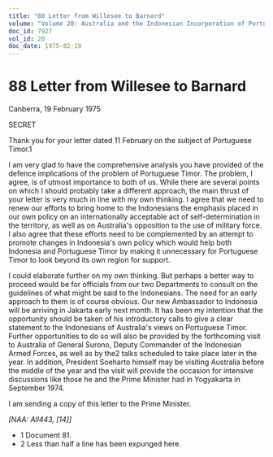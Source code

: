 ```yaml
---
title: "88 Letter from Willesee to Barnard"
volume: "Volume 20: Australia and the Indonesian Incorporation of Portuguese Timor, 1974-1976"
doc_id: 7927
vol_id: 20
doc_date: 1975-02-19
---
```


# 88 Letter from Willesee to Barnard

Canberra, 19 February 1975

SECRET

Thank you for your letter dated 11 February on the subject of Portuguese Timor.1

I am very glad to have the comprehensive analysis you have provided of the defence implications of the problem of Portuguese Timor. The problem, I agree, is of utmost importance to both of us. While there are several points on which I should probably take a different approach, the main thrust of your letter is very much in line with my own thinking. I agree that we need to renew our efforts to bring home to the Indonesians the emphasis placed in our own policy on an internationally acceptable act of self-determination in the territory, as well as on Australia's opposition to the use of military force. I also agree that these efforts need to be complemented by an attempt to promote changes in Indonesia's own policy which would help both Indonesia and Portuguese Timor by making it unnecessary for Portuguese Timor to look beyond its own region for support.

I could elaborate further on my own thinking. But perhaps a better way to proceed would be for officials from our two Departments to consult on the guidelines of what might be said to the Indonesians. The need for an early approach to them is of course obvious. Our new Ambassador to Indonesia will be arriving in Jakarta early next month. It has been my intention that the opportunity should be taken of his introductory calls to give a clear statement to the Indonesians of Australia's views on Portuguese Timor. Further opportunities to do so will also be provided by the forthcoming visit to Australia of General Surono, Deputy Commander of the Indonesian Armed Forces, as well as by the2 talks scheduled to take place later in the year. In addition, President Soeharto himself may be visiting Australia before the middle of the year and the visit will provide the occasion for intensive discussions like those he and the Prime Minister had in Yogyakarta in September 1974.

I am sending a copy of this letter to the Prime Minister.

_[NAA: All443, [14]]_

  * 1 Document 81.
  * 2 Less than half a line has been expunged here.



